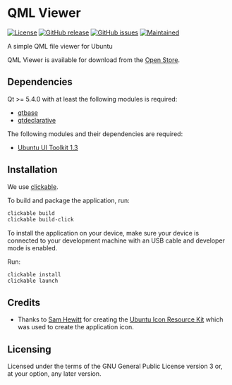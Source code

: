 # QML Viewer

[![License](https://img.shields.io/badge/license-GPLv3.0-blue.svg)](https://www.gnu.org/licenses/gpl-3.0.html)
[![GitHub release](https://img.shields.io/github/release/tim-sueberkrueb/qmlviewer.svg)](https://github.com/tim-sueberkrueb/qmlviewer/releases)
[![GitHub issues](https://img.shields.io/github/issues/tim-sueberkrueb/qmlviewer.svg)](https://github.com/tim-sueberkrueb/qmlviewer/issues)
[![Maintained](https://img.shields.io/maintenance/yes/2018.svg)](https://github.com/tim-sueberkrueb/qmlviewer/commits/develop)

A simple QML file viewer for Ubuntu

QML Viewer is available for download from the [Open Store](https://open-store.io/app/qmlviewer.timsueberkrueb).

## Dependencies

Qt >= 5.4.0 with at least the following modules is required:

 * [qtbase](http://code.qt.io/cgit/qt/qtbase.git)
 * [qtdeclarative](http://code.qt.io/cgit/qt/qtdeclarative.git)

The following modules and their dependencies are required:

 * [Ubuntu UI Toolkit 1.3](https://github.com/ubports/ubuntu-ui-toolkit)

## Installation

We use [clickable](http://clickable.bhdouglass.com/).

To build and package the application, run:

```bash
clickable build
clickable build-click
```

To install the application on your device, make sure your device is
connected to your development machine with an USB cable and developer mode is enabled.

Run:

```
clickable install
clickable launch
```

## Credits

* Thanks to [Sam Hewitt](http://samuelhewitt.com/) for creating the [Ubuntu Icon Resource Kit](https://github.com/snwh/ubuntu-icon-resource-kit) which was used to create the application icon.

## Licensing

Licensed under the terms of the GNU General Public License version 3 or, at your option, any later version.
